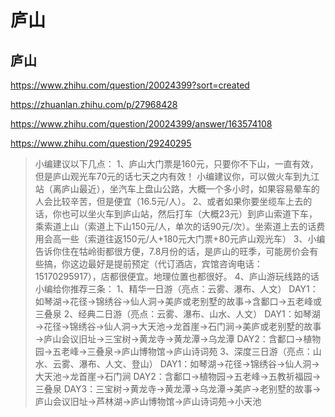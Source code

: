 # 庐山

## 庐山

https://www.zhihu.com/question/20024399?sort=created


https://zhuanlan.zhihu.com/p/27968428

https://www.zhihu.com/question/20024399/answer/163574108


https://www.zhihu.com/question/29240295
> 小编建议以下几点：
1、庐山大门票是160元，只要你不下山，一直有效，但是庐山观光车70元的话七天之内有效！
小编建议你，可以做火车到九江站（离庐山最近），坐汽车上盘山公路，大概一个多小时，如果容易晕车的人会比较辛苦，但是便宜（16.5元/人）。
2、或者如果你要坐缆车上去的话，你也可以坐火车到庐山站，然后打车（大概23元）到庐山索道下车，乘索道上山（索道上下山150元/人，单次的话90元/次）。坐索道上去的话费用会高一些（索道往返150元/人+180元大门票+80元庐山观光车）
3、小编告诉你住在牯岭街都很方便，7.8月份的话，是庐山的旺季，可能房价会有些搞，你这边最好是提前预定（代订酒店，宾馆咨询电话：15170295917），店都很便宜。地理位置也都很好。
4、庐山游玩线路的话小编给你推荐三条：
1、精华一日游（亮点：云雾、瀑布、人文）
DAY1：如琴湖→花径→锦绣谷→仙人洞→美庐或老别墅的故事→含鄱口→五老峰或三叠泉
2、经典二日游（亮点：云雾、瀑布、山水、人文）
DAY1：如琴湖→花径→锦绣谷→仙人洞→大天池→龙首崖→石门涧→美庐或老别墅的故事→庐山会议旧址→三宝树→黄龙寺→黄龙潭→乌龙潭
DAY2：含鄱口→植物园→五老峰→三叠泉→庐山博物馆→庐山诗词苑
3、深度三日游（亮点：山水、云雾、瀑布、人文、登山）
DAY1：如琴湖→花径→锦绣谷→仙人洞→大天池→龙首崖→石门涧
DAY2：含鄱口→植物园→五老峰→五教祈福园→三叠泉
DAY3：三宝树→黄龙寺→黄龙潭→乌龙潭→美庐→老别墅的故事→庐山会议旧址→芦林湖→庐山博物馆→庐山诗词苑→小天池

